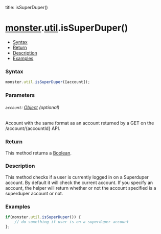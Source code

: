 title: isSuperDuper()

# [monster][monster].[util][util].isSuperDuper()

* [Syntax](#syntax)
* [Return](#return)
* [Description](#description)
* [Examples](#examples)

### Syntax
```javascript
monster.util.isSuperDuper([account]);
```

### Parameters

###### `account`: [Object][object_literal] (optional)

Account with the same format as an account returned by a GET on the /account/{accountId} API.

### Return
This method returns a [Boolean][boolean].

### Description
This method checks if a user is currently logged in on a Superduper account. By default it will check the current account. If you specify an account, the helper will return whether or not the account specified is a superduper account or not.

### Examples
```javascript
if(monster.util.isSuperDuper()) {
	// do something if user is on a superduper account
};
```

[monster]: ../../monster.md
[util]: ../util.md

[object_literal]: https://developer.mozilla.org/en-US/docs/Web/JavaScript/Guide/Values,_variables,_and_literals#Object_literals
[boolean]: https://developer.mozilla.org/en-US/docs/Web/JavaScript/Guide/Grammar_and_types#Boolean_literals
